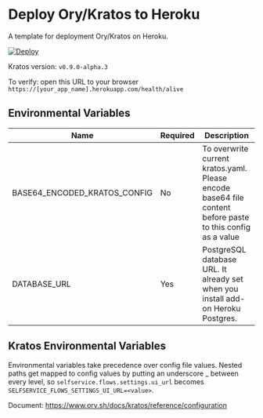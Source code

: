 # Deploy Ory/Kratos to Heroku
A template for deployment Ory/Kratos on Heroku.


[![Deploy](https://www.herokucdn.com/deploy/button.svg)](https://heroku.com/deploy)

Kratos version: `v0.9.0-alpha.3`

To verify: open this URL to your browser `https://[your_app_name].herokuapp.com/health/alive`

## Environmental Variables
| Name                         | Required | Description                                                                                                |
|------------------------------|----------|------------------------------------------------------------------------------------------------------------|
| BASE64_ENCODED_KRATOS_CONFIG | No       | To overwrite current kratos.yaml. Please encode base64 file content before paste to this config as a value |
| DATABASE_URL                 | Yes      | PostgreSQL database URL. It already set when you install add-on Heroku Postgres.                           |

## Kratos Environmental Variables

Environmental variables take precedence over config file values. Nested paths get mapped to config values by putting an underscore _ between every level, so `selfservice.flows.settings.ui_url` becomes `SELFSERVICE_FLOWS_SETTINGS_UI_URL=<value>`.

Document: https://www.ory.sh/docs/kratos/reference/configuration